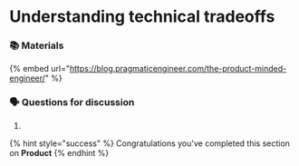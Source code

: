 # Understanding technical tradeoffs



### 📚 Materials

{% embed url="https://blog.pragmaticengineer.com/the-product-minded-engineer/" %}

### 🗣 Questions for discussion

1. 
{% hint style="success" %}
Congratulations you've completed this section on **Product**
{% endhint %}

